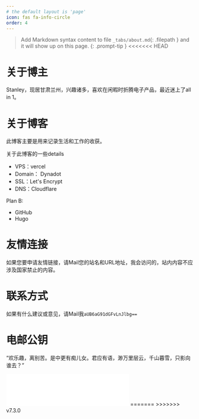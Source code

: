 ```yaml
---
# the default layout is 'page'
icon: fas fa-info-circle
order: 4
---
```


> Add Markdown syntax content to file `_tabs/about.md`{: .filepath } and it will show up on this page.
{: .prompt-tip }
<<<<<<< HEAD

# 关于博主

Stanley，现居甘肃兰州，兴趣诸多，喜欢在闲暇时折腾电子产品，最近迷上了all in 1。

# 关于博客

此博客主要是用来记录生活和工作的收获。

关于此博客的一些details

* VPS：vercel
* Domain： Dynadot
* SSL：Let's Encrypt
* DNS：Cloudflare

Plan B:

* GitHub
* Hugo

# 友情连接

如果您要申请友情链接，请Mail您的站名和URL地址，我会访问的，站内内容不应涉及国家禁止的内容。

# 联系方式

如果有什么建议或意见，请Mail我`aUB6aG91dGFvLnJlbg==`

# 电邮公钥


“欢乐趣，离别苦。是中更有痴儿女。君应有语，渺万里层云，千山暮雪，只影向谁去？”

<iframe frameborder="no" border="0" marginwidth="0" marginheight="0" width=330 height=86 src="//music.163.com/outchain/player?type=2&id=254171&auto=1&height=66"></iframe>
=======
>>>>>>> v7.3.0
